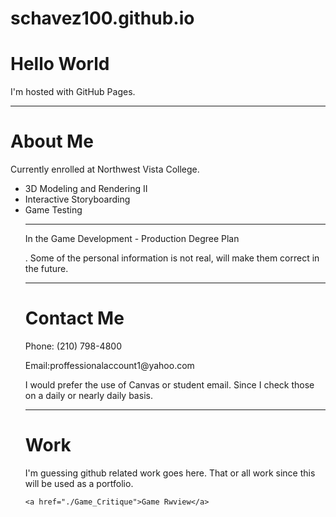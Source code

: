 # schavez100.github.io
<html>
    
<body>
<h1>Hello World</h1>
<p>I'm hosted with GitHub Pages.</p>
</body>
<hr>
    <h1>About Me</h1>
    <p>Currently enrolled at Northwest Vista College.</p>
    <ul> <li> 3D Modeling and Rendering II <li> Interactive Storyboarding <li> Game Testing </li>
    <hr>
    <p>In the Game Development - Production Degree Plan</p>
    <body>
    <p> . Some of the personal information is not real, will make them correct in the future.</p>
        </body>
    <hr>
    <h1>Contact Me</h1>
    <p>Phone: (210) 798-4800</p>
    <p>Email:proffessionalaccount1@yahoo.com </p>
    <p>I would prefer the use of Canvas or student email. Since I check those on a daily or nearly daily basis.</p>
    <hr>
    <h1>Work</h1>
    <p>I'm guessing github related work goes here. That or all work since this will be used as a portfolio.</p>
    
    <a href="./Game_Critique">Game Rwview</a>
    
</html>
